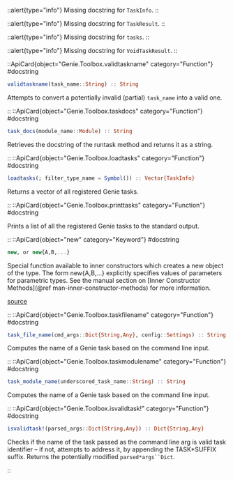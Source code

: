 



::alert{type="info"}
Missing docstring for `TaskInfo`. 
::




::alert{type="info"}
Missing docstring for `TaskResult`. 
::




::alert{type="info"}
Missing docstring for `tasks`. 
::




::alert{type="info"}
Missing docstring for `VoidTaskResult`. 
::


::ApiCard{object="Genie.Toolbox.validtaskname" category="Function"}
#docstring


```julia
validtaskname(task_name::String) :: String
```

Attempts to convert a potentially invalid (partial) `task_name` into a valid one.

::
::ApiCard{object="Genie.Toolbox.taskdocs" category="Function"}
#docstring


```julia
task_docs(module_name::Module) :: String
```

Retrieves the docstring of the runtask method and returns it as a string.

::
::ApiCard{object="Genie.Toolbox.loadtasks" category="Function"}
#docstring


```julia
loadtasks(; filter_type_name = Symbol()) :: Vector{TaskInfo}
```

Returns a vector of all registered Genie tasks.

::
::ApiCard{object="Genie.Toolbox.printtasks" category="Function"}
#docstring


Prints a list of all the registered Genie tasks to the standard output.

::
::ApiCard{object="new" category="Keyword"}
#docstring


```julia
new, or new{A,B,...}
```

Special function available to inner constructors which creates a new object of the type. The form new{A,B,...} explicitly specifies values of parameters for parametric types. See the manual section on [Inner Constructor Methods](@ref man-inner-constructor-methods) for more information.


<a target='_blank' href='https://github.com/JuliaLang/julia/blob/bed2cd540a11544ed4be381d471bbf590f0b745e/base/docs/basedocs.jl#L1345-L1352' class='documenter-source'>source</a><br>

::
::ApiCard{object="Genie.Toolbox.taskfilename" category="Function"}
#docstring


```julia
task_file_name(cmd_args::Dict{String,Any}, config::Settings) :: String
```

Computes the name of a Genie task based on the command line input.

::
::ApiCard{object="Genie.Toolbox.taskmodulename" category="Function"}
#docstring


```julia
task_module_name(underscored_task_name::String) :: String
```

Computes the name of a Genie task based on the command line input.

::
::ApiCard{object="Genie.Toolbox.isvalidtask!" category="Function"}
#docstring


```julia
isvalidtask!(parsed_args::Dict{String,Any}) :: Dict{String,Any}
```

Checks if the name of the task passed as the command line arg is valid task identifier – if not, attempts to address it, by appending the TASK*SUFFIX suffix. Returns the potentially modified `parsed*args``Dict`.

::
